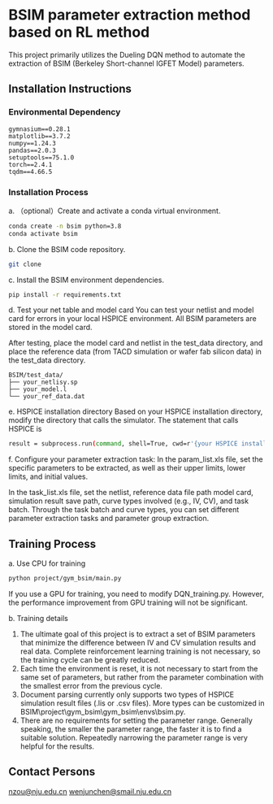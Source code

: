 # BSIM parameter extraction method based on RL method
This project primarily utilizes the Dueling DQN method to automate the extraction of BSIM (Berkeley Short-channel IGFET Model) parameters.

## Installation Instructions
### Environmental Dependency
```
gymnasium==0.28.1
matplotlib==3.7.2
numpy==1.24.3
pandas==2.0.3
setuptools==75.1.0
torch==2.4.1
tqdm==4.66.5
```

### Installation Process

a. （optional）Create and activate a conda virtual environment.
```bash
conda create -n bsim python=3.8
conda activate bsim
```

b. Clone the BSIM code repository.
```bash
git clone 
```

c. Install the BSIM environment dependencies.
```bash
pip install -r requirements.txt
```

d. Test your net table and model card
You can test your netlist and model card for errors in your local HSPICE environment. All BSIM parameters are stored in the model card.

After testing, place the model card and netlist in the test_data directory, and place the reference data (from TACD simulation or wafer fab silicon data) in the test_data directory.
```
BSIM/test_data/
├── your_netlisy.sp
├── your_model.l
└── your_ref_data.dat
```

e. HSPICE installation directory
Based on your HSPICE installation directory, modify the directory that calls the simulator. The statement that calls HSPICE is 
```bash
result = subprocess.run(command, shell=True, cwd=r'{your HSPICE installation directory}', stdout=subprocess.DEVNULL, stderr=subprocess.DEVNULL)
```

f. Configure your parameter extraction task:
In the param_list.xls file, set the specific parameters to be extracted, as well as their upper limits, lower limits, and initial values.

In the task_list.xls file, set the netlist, reference data file path model card, simulation result save path, curve types involved (e.g., IV, CV), and task batch. 
Through the task batch and curve types, you can set different parameter extraction tasks and parameter group extraction.

## Training Process

a.  Use CPU for training
```bash
python project/gym_bsim/main.py
```
If you use a GPU for training, you need to modify DQN_training.py. 
However, the performance improvement from GPU training will not be significant.


b. Training details
1. The ultimate goal of this project is to extract a set of BSIM parameters that minimize the difference between IV and CV simulation results and real data. Complete reinforcement learning training is not necessary, so the training cycle can be greatly reduced. 
2. Each time the environment is reset, it is not necessary to start from the same set of parameters, but rather from the parameter combination with the smallest error from the previous cycle.
3. Document parsing currently only supports two types of HSPICE simulation result files (.lis or .csv files). More types can be customized in BSIM\project\gym_bsim\gym_bsim\envs\bsim.py.
4. There are no requirements for setting the parameter range. Generally speaking, the smaller the parameter range, the faster it is to find a suitable solution. Repeatedly narrowing the parameter range is very helpful for the results.


## Contact Persons
nzou@nju.edu.cn
wenjunchen@smail.nju.edu.cn